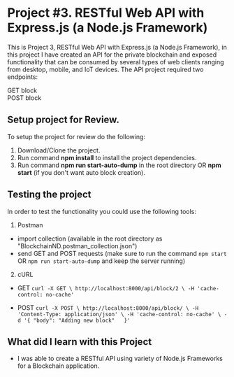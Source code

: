 # Project #3. RESTful Web API with Express.js (a Node.js Framework)

This is Project 3, RESTful Web API with Express.js (a Node.js Framework), in this project I have created an API for the private blockchain and exposed functionality that can be consumed by several types of web clients ranging from desktop, mobile, and IoT devices. The API project required two endpoints:

GET block\
POST block

## Setup project for Review.

To setup the project for review do the following:
1. Download/Clone the project.
2. Run command __npm install__ to install the project dependencies.
3. Run command __npm run start-auto-dump__ in the root directory OR __npm start__ (if you don't want auto block creation).

## Testing the project

In order to test the functionality you could use the following tools:

1. Postman
* import collection (available in the root directory as "BlockchainND.postman_collection.json")
* send GET and POST requests (make sure to run the command `npm start` OR `npm run start-auto-dump` and keep the server running)

2. cURL
* GET
`curl -X GET \
  http://localhost:8000/api/block/2 \
  -H 'cache-control: no-cache'
`

* POST
`
curl -X POST \
  http://localhost:8000/api/block/ \
  -H 'Content-Type: application/json' \
  -H 'cache-control: no-cache' \
  -d '{
    "body": "Adding new block"	
}'
`

## What did I learn with this Project

* I was able to create a RESTful API using variety of Node.js Frameworks for a Blockchain application.

